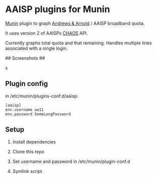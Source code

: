 # AAISP plugins for Munin #

[Munin](http://munin-monitoring.org/) plugin to graph [Andrews & Arnold](http://aa.net.uk) / AAISP broadband quota.

It uses version 2 of AAISPs [CHAOS](https://support.aa.net.uk/CHAOS) API.

Currently graphs total quota and that remaining. Handles multiple lines associated with a single login.

## Screenshots ##

x

## Plugin config ##

in /etc/munin/plugins-conf.d/aaisp:

```
[aaisp]
env.username aa11
env.password SomeLongPassword
```

## Setup ##

1. Install dependencies

2. Clone this repo

3. Set username and password in /etc/munin/plugin-conf.d

4. Symlink script
